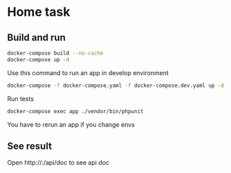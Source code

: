 # Home task
## Build and run

```bash
docker-compose build --no-cache
docker-compose up -d
```

Use this command to run an app in develop environment

```bash
docker-compose -f docker-compose.yaml -f docker-compose.dev.yaml up -d
```

Run tests

```bash
docker-compose exec app ./vendor/bin/phpunit
```

You have to rerun an app if you change envs

## See result

Open http://<host>:<port>/api/doc to see api doc

